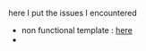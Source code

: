 here I put the issues I encountered 

- non functional template : [here](https://platon.univ-eiffel.fr/player/preview/0ea59c16-81cd-4358-b6cb-4ed1b39ff67b?version=latest "https://platon.univ-eiffel.fr/player/preview/0ea59c16-81cd-4358-b6cb-4ed1b39ff67b?version=latest")
- 